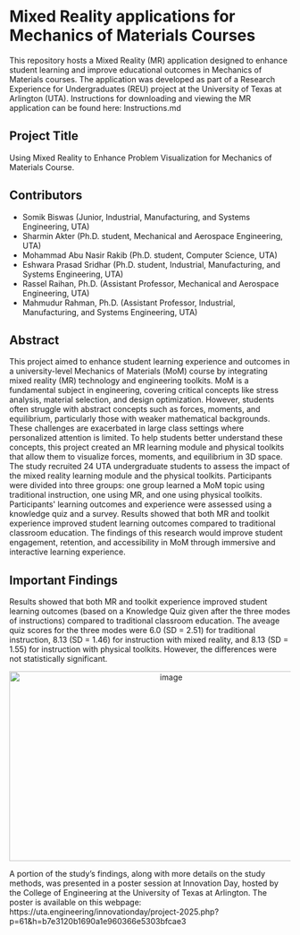 # Mixed Reality applications for Mechanics of Materials Courses
This repository hosts a Mixed Reality (MR) application designed to enhance student learning and improve educational outcomes in Mechanics of Materials courses. The application was developed as part of a Research Experience for Undergraduates (REU) project at the University of Texas at Arlington (UTA). Instructions for downloading and viewing the MR application can be found here: Instructions.md
## Project Title
Using Mixed Reality to Enhance Problem Visualization for Mechanics of Materials Course.
## Contributors
- Somik Biswas (Junior, Industrial, Manufacturing, and Systems Engineering, UTA)
- Sharmin Akter (Ph.D. student, Mechanical and Aerospace Engineering, UTA)
- Mohammad Abu Nasir Rakib (Ph.D. student, Computer Science, UTA)
- Eshwara Prasad Sridhar (Ph.D. student, Industrial, Manufacturing, and Systems Engineering, UTA)
- Rassel Raihan, Ph.D. (Assistant Professor, Mechanical and Aerospace Engineering, UTA)
- Mahmudur Rahman, Ph.D. (Assistant Professor, Industrial, Manufacturing, and Systems Engineering, UTA)
## Abstract
This project aimed to enhance student learning experience and outcomes in a university-level Mechanics of Materials (MoM) course by integrating mixed reality (MR) technology and engineering toolkits. MoM is a fundamental subject in engineering, covering critical concepts like stress analysis, material selection, and design optimization. However, students often struggle with abstract concepts such as forces, moments, and equilibrium, particularly those with weaker mathematical backgrounds. These challenges are exacerbated in large class settings where personalized attention is limited. To help students better understand these concepts, this project created an MR learning module and physical toolkits that allow them to visualize forces, moments, and equilibrium in 3D space. The study recruited 24 UTA undergraduate students to assess the impact of the mixed reality learning module and the physical toolkits. Participants were divided into three groups: one group learned a MoM topic using traditional instruction, one using MR, and one using physical toolkits. Participants' learning outcomes and experience were assessed using a knowledge quiz and a survey. Results showed that both MR and toolkit experience improved student learning outcomes compared to traditional classroom education. The findings of this research would improve student engagement, retention, and accessibility in MoM through immersive and interactive learning experience.
## Important Findings
Results showed that both MR and toolkit experience improved student learning outcomes (based on a Knowledge Quiz given after the three modes of instructions) compared to traditional classroom education. The aveage quiz scores for the three modes were 6.0 (SD = 2.51) for traditional instruction, 8.13 (SD = 1.46) for instruction with mixed reality, and 8.13 (SD = 1.55) for instruction with physical toolkits. However, the differences were not statistically significant.<br/>
<p align="center">
  <img width="564" height="339" alt="image" src="https://github.com/user-attachments/assets/366a29d2-4e8b-4705-a266-d014596bdd59" />
</p>
A portion of the study’s findings, along with more details on the study methods, was presented in a poster session at Innovation Day, hosted by the College of Engineering at the University of Texas at Arlington. The poster is available on this webpage: https://uta.engineering/innovationday/project-2025.php?p=61&h=b7e3120b1690a1e960366e5303bfcae3
